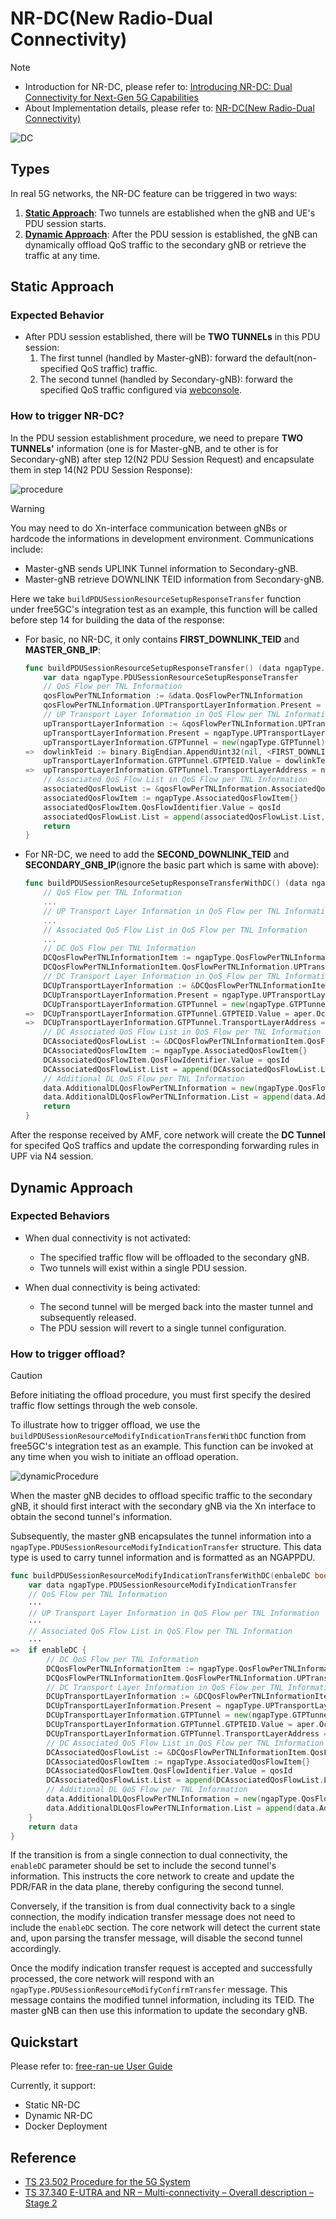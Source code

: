 # NR-DC(New Radio-Dual Connectivity)

> [!Note]
>
> - Introduction for NR-DC, please refer to: [Introducing NR-DC: Dual Connectivity for Next-Gen 5G Capabilities](https://free5gc.org/blog/20250219/20250219/)
> - About Implementation details, please refer to: [NR-DC(New Radio-Dual Connectivity)](https://free5gc.org/doc/NR-DC/nr-dc/)

![DC](./NR-DC/DC.png)

## Types

In real 5G networks, the NR-DC feature can be triggered in two ways:

1. [**Static Approach**](#static-approach): Two tunnels are established when the gNB and UE's PDU session starts.
2. [**Dynamic Approach**](#dynamic-approach): After the PDU session is established, the gNB can dynamically offload QoS traffic to the secondary gNB or retrieve the traffic at any time.

## Static Approach

### Expected Behavior

- After PDU session established, there will be **TWO TUNNELs** in this PDU session:
    1. The first tunnel (handled by Master-gNB): forward the default(non-specified QoS traffic) traffic.
    2. The second tunnel (handled by Secondary-gNB): forward the specified QoS traffic configured via [webconsole](https://free5gc.org/guide/Webconsole/Create-Subscriber-via-webconsole/).

### How to trigger NR-DC?

In the PDU session establishment procedure, we need to prepare **TWO TUNNELs'** information (one is for Master-gNB, and te other is for Secondary-gNB) after step 12(N2 PDU Session Request) and encapsulate them in step 14(N2 PDU Session Response):

![procedure](./NR-DC/PDUSessionEstablishmentProcedure.png)

> [!Warning]
> You may need to do Xn-interface communication between gNBs or hardcode the informations in development environment.
> Communications include:
>
> - Master-gNB sends UPLINK Tunnel information to Secondary-gNB.
> - Master-gNB retrieve DOWNLINK TEID information from Secondary-gNB.

Here we take `buildPDUSessionResourceSetupResponseTransfer` function under free5GC's integration test as an example, this function will be called before step 14 for building the data of the response:

- For basic, no NR-DC, it only contains **FIRST_DOWNLINK_TEID** and **MASTER_GNB_IP**:

    ```go
    func buildPDUSessionResourceSetupResponseTransfer() (data ngapType.PDUSessionResourceSetupResponseTransfer) {
        var data ngapType.PDUSessionResourceSetupResponseTransfer
        // QoS Flow per TNL Information
        qosFlowPerTNLInformation := &data.QosFlowPerTNLInformation
        qosFlowPerTNLInformation.UPTransportLayerInformation.Present = ngapType.UPTransportLayerInformationPresentGTPTunnel
        // UP Transport Layer Information in QoS Flow per TNL Information
        upTransportLayerInformation := &qosFlowPerTNLInformation.UPTransportLayerInformation
        upTransportLayerInformation.Present = ngapType.UPTransportLayerInformationPresentGTPTunnel
        upTransportLayerInformation.GTPTunnel = new(ngapType.GTPTunnel)
    =>  dowlinkTeid := binary.BigEndian.AppendUint32(nil, <FIRST_DOWNLINK_TEID>)
        upTransportLayerInformation.GTPTunnel.GTPTEID.Value = dowlinkTeid
    =>  upTransportLayerInformation.GTPTunnel.TransportLayerAddress = ngapConvert.IPAddressToNgap(<MASTER_GNB_IP>, "")
        // Associated QoS Flow List in QoS Flow per TNL Information
        associatedQosFlowList := &qosFlowPerTNLInformation.AssociatedQosFlowList
        associatedQosFlowItem := ngapType.AssociatedQosFlowItem{}
        associatedQosFlowItem.QosFlowIdentifier.Value = qosId
        associatedQosFlowList.List = append(associatedQosFlowList.List, associatedQosFlowItem)
        return
    }
    ```

- For NR-DC, we need to add the **SECOND_DOWNLINK_TEID** and **SECONDARY_GNB_IP**(ignore the basic part which is same with above):

    ```go
    func buildPDUSessionResourceSetupResponseTransferWithDC() (data ngapType.PDUSessionResourceSetupResponseTransfer) {
        // QoS Flow per TNL Information
        ...
        // UP Transport Layer Information in QoS Flow per TNL Information
        ...
        // Associated QoS Flow List in QoS Flow per TNL Information
        ...
        // DC QoS Flow per TNL Information
        DCQosFlowPerTNLInformationItem := ngapType.QosFlowPerTNLInformationItem{}
        DCQosFlowPerTNLInformationItem.QosFlowPerTNLInformation.UPTransportLayerInformation.Present = ngapType.UPTransportLayerInformationPresentGTPTunnel
        // DC Transport Layer Information in QoS Flow per TNL Information
        DCUpTransportLayerInformation := &DCQosFlowPerTNLInformationItem.QosFlowPerTNLInformation.UPTransportLayerInformation
        DCUpTransportLayerInformation.Present = ngapType.UPTransportLayerInformationPresentGTPTunnel
        DCUpTransportLayerInformation.GTPTunnel = new(ngapType.GTPTunnel)
    =>  DCUpTransportLayerInformation.GTPTunnel.GTPTEID.Value = aper.OctetString(<SECOND_DOWNLINK_TEID>)
    =>  DCUpTransportLayerInformation.GTPTunnel.TransportLayerAddress = ngapConvert.IPAddressToNgap(<SECONDARY_GNB_IP>, "")
        // DC Associated QoS Flow List in QoS Flow per TNL Information
        DCAssociatedQosFlowList := &DCQosFlowPerTNLInformationItem.QosFlowPerTNLInformation.AssociatedQosFlowList
        DCAssociatedQosFlowItem := ngapType.AssociatedQosFlowItem{}
        DCAssociatedQosFlowItem.QosFlowIdentifier.Value = qosId
        DCAssociatedQosFlowList.List = append(DCAssociatedQosFlowList.List, DCAssociatedQosFlowItem)
        // Additional DL QoS Flow per TNL Information
        data.AdditionalDLQosFlowPerTNLInformation = new(ngapType.QosFlowPerTNLInformationList)
        data.AdditionalDLQosFlowPerTNLInformation.List = append(data.AdditionalDLQosFlowPerTNLInformation.List, DCQosFlowPerTNLInformationItem)
        return
    }
    ```

After the response received by AMF, core network will create the **DC Tunnel** for specifed QoS traffics and update the corresponding forwarding rules in UPF via N4 session.

## Dynamic Approach

### Expected Behaviors

- When dual connectivity is not activated:

    - The specified traffic flow will be offloaded to the secondary gNB.
    - Two tunnels will exist within a single PDU session.

- When dual connectivity is being activated:

    - The second tunnel will be merged back into the master tunnel and subsequently released.
    - The PDU session will revert to a single tunnel configuration.

### How to trigger offload?

> [!Caution]
> Before initiating the offload procedure, you must first specify the desired traffic flow settings through the web console.

To illustrate how to trigger offload, we use the `buildPDUSessionResourceModifyIndicationTransferWithDC` function from free5GC's integration test as an example. This function can be invoked at any time when you wish to initiate an offload operation.

![dynamicProcedure](./NR-DC/dynamicProcedure.png)

When the master gNB decides to offload specific traffic to the secondary gNB, it should first interact with the secondary gNB via the Xn interface to obtain the second tunnel's information.

Subsequently, the master gNB encapsulates the tunnel information into a `ngapType.PDUSessionResourceModifyIndicationTransfer` structure. This data type is used to carry tunnel information and is formatted as an NGAPPDU.

```go
func buildPDUSessionResourceModifyIndicationTransferWithDC(enbaleDC bool) ngapType.PDUSessionResourceModifyIndicationTransfer {
    var data ngapType.PDUSessionResourceModifyIndicationTransfer
    // QoS Flow per TNL Information
    ···
    // UP Transport Layer Information in QoS Flow per TNL Information
    ···
    // Associated QoS Flow List in QoS Flow per TNL Information
    ···
=>  if enableDC {
        // DC QoS Flow per TNL Information
        DCQosFlowPerTNLInformationItem := ngapType.QosFlowPerTNLInformationItem{}
        DCQosFlowPerTNLInformationItem.QosFlowPerTNLInformation.UPTransportLayerInformation.Present = ngapType.UPTransportLayerInformationPresentGTPTunnel
        // DC Transport Layer Information in QoS Flow per TNL Information
        DCUpTransportLayerInformation := &DCQosFlowPerTNLInformationItem.QosFlowPerTNLInformation.UPTransportLayerInformation
        DCUpTransportLayerInformation.Present = ngapType.UPTransportLayerInformationPresentGTPTunnel
        DCUpTransportLayerInformation.GTPTunnel = new(ngapType.GTPTunnel)
        DCUpTransportLayerInformation.GTPTunnel.GTPTEID.Value = aper.OctetString(<SECOND_DOWNLINK_TEID>)
        DCUpTransportLayerInformation.GTPTunnel.TransportLayerAddress = ngapConvert.IPAddressToNgap(<SECONDARY_GNB_IP>, "")
        // DC Associated QoS Flow List in QoS Flow per TNL Information
        DCAssociatedQosFlowList := &DCQosFlowPerTNLInformationItem.QosFlowPerTNLInformation.AssociatedQosFlowList
        DCAssociatedQosFlowItem := ngapType.AssociatedQosFlowItem{}
        DCAssociatedQosFlowItem.QosFlowIdentifier.Value = qosId
        DCAssociatedQosFlowList.List = append(DCAssociatedQosFlowList.List, DCAssociatedQosFlowItem)
        // Additional DL QoS Flow per TNL Information
        data.AdditionalDLQosFlowPerTNLInformation = new(ngapType.QosFlowPerTNLInformationList)
        data.AdditionalDLQosFlowPerTNLInformation.List = append(data.AdditionalDLQosFlowPerTNLInformation.List, DCQosFlowPerTNLInformationItem)
    }
    return data
}
```

If the transition is from a single connection to dual connectivity, the `enableDC` parameter should be set to include the second tunnel's information. This instructs the core network to create and update the PDR/FAR in the data plane, thereby configuring the second tunnel.

Conversely, if the transition is from dual connectivity back to a single connection, the modify indication transfer message does not need to include the `enableDC` section. The core network will detect the current state and, upon parsing the transfer message, will disable the second tunnel accordingly.

Once the modify indication transfer request is accepted and successfully processed, the core network will respond with an `ngapType.PDUSessionResourceModifyConfirmTransfer` message. This message contains the modified tunnel information, including its TEID. The master gNB can then use this information to update the secondary gNB.

## Quickstart

Please refer to: [free-ran-ue User Guide](https://alonza0314.github.io/free-ran-ue/doc-user-guide/)

Currently, it support:

- Static NR-DC
- Dynamic NR-DC
- Docker Deployment

## Reference

- [TS 23.502 Procedure for the 5G System](https://www.tech-invite.com/3m23/tinv-3gpp-23-502.html)
- [TS 37.340 E-UTRA and NR – Multi-connectivity – Overall description – Stage 2](https://www.tech-invite.com/3m37/tinv-3gpp-37-340.html)
